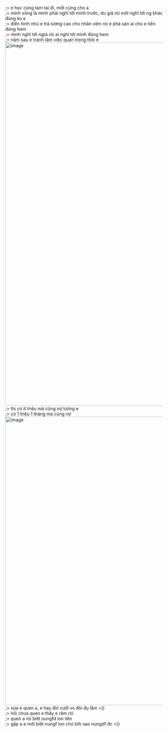 ;> e học cúng tam tai đi, mốt cúng cho a<br>
;> mình sống là mình phải nghĩ tới mình trước, dư giả ròi mới nghĩ tới ng khác đúng ko e<br>
;> điển hình như e trả lương cao cho nhân viên ròi e phá sản ai cho e tiền đúng hem<br>
;> mình nghĩ tới ngta ròi ai nghĩ tới mình đúng hem<br>
;> năm sau e tránh làm việc quan trọng thôi e<br>
<img width="999" height="1161" alt="image" src="https://github.com/user-attachments/assets/c0c34382-52f8-4dcb-bb9b-3a98cb8f297c" /><br>
;> tts có ít triệu mà cũng nợ lương e<br>
;> có 1 triệu 1 tháng mà cũng nợ <img width="1478" height="922" alt="image" src="https://github.com/user-attachments/assets/80b91f2a-ac1f-49b7-97fd-1d1448571275" /><br>
;> xưa e quen a, e hay đòi cưới vs đòi đụ lắm =))<br>
;> hồi chưa quen e thấy e răm ròi<br>
;> quen a ròi biết nungfd lon liền<br>
;> gặp a e mới biết nungf lon chứ bth sao nungdf đc =))
